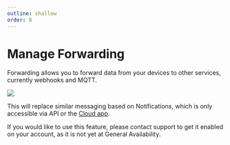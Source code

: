```yaml
---
outline: shallow
order: 8
---
```

# Manage Forwarding

Forwarding allows you to forward data from your devices to other services, currently webhooks and MQTT.

![](https://i.imgur.com/zkPvShs.png)

This will replace similar messaging based on Notifications, which is only accessible via API or the [Cloud app](/apps/cloud/account/notifications).

If you would like to use this feature, please contact support to get it enabled on your account, as it is not yet at General Availability.
